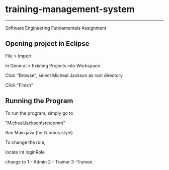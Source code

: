 # training-management-system

<hr>

Software Engineering Fundamentals Assignment

<h2>
    Opening project in Eclipse
</h2>

File > Import

In General > Existing Projects into Workspace

Click "Browse", select Micheal Jackson as root directory

Click "Finish"

<h2>
    Running the Program
</h2>

To run the program, simply go to 

"MichealJackson\src\comm"

Run Main.java (for Nimbus style)

To change the role,

locate int loginRole

change to 
1 - Admin
2 - Trainer
3 -Trainee
